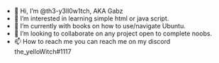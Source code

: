 - 👋 Hi, I’m @th3-y3ll0w1tch, AKA Gabz
- 👀 I’m interested in learning simple html or java script.
- 🌱 I’m currently with books on how to use/navigate Ubuntu.
- 💞️ I’m looking to collaborate on any project open to complete noobs.
- 📫 How to reach me you can reach me on my discord the_yelloWitch#1117

<!---
th3-y3ll0w1tch/th3-y3ll0w1tch is a ✨ special ✨ repository because its `README.md` (this file) appears on your GitHub profile.
You can click the Preview link to take a look at your changes.
--->
